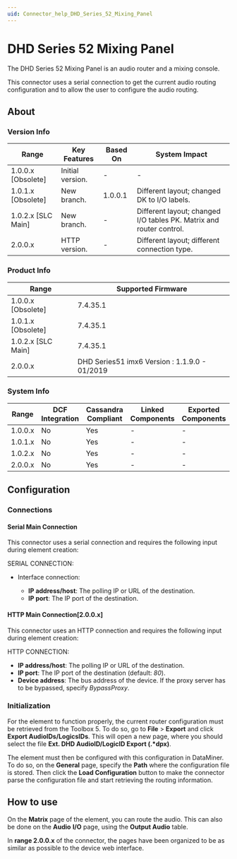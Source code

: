 ```yaml
---
uid: Connector_help_DHD_Series_52_Mixing_Panel
---
```


# DHD Series 52 Mixing Panel

The DHD Series 52 Mixing Panel is an audio router and a mixing console.

This connector uses a serial connection to get the current audio routing configuration and to allow the user to configure the audio routing.

## About

### Version Info

| Range              | Key Features     | Based On | System Impact                                                       |
|--------------------|------------------|----------|---------------------------------------------------------------------|
| 1.0.0.x [Obsolete] | Initial version. | -        | -                                                                   |
| 1.0.1.x [Obsolete] | New branch.      | 1.0.0.1  | Different layout; changed DK to I/O labels.                         |
| 1.0.2.x [SLC Main] | New branch.      | -        | Different layout; changed I/O tables PK. Matrix and router control. |
| 2.0.0.x            | HTTP version.    | -        | Different layout; different connection type.                        |

### Product Info

| Range              | Supported Firmware                            |
|--------------------|-----------------------------------------------|
| 1.0.0.x [Obsolete] | 7.4.35.1                                      |
| 1.0.1.x [Obsolete] | 7.4.35.1                                      |
| 1.0.2.x [SLC Main] | 7.4.35.1                                      |
| 2.0.0.x            | DHD Series51 imx6 Version : 1.1.9.0 - 01/2019 |

### System Info

| Range     | DCF Integration     | Cassandra Compliant     | Linked Components     | Exported Components     |
|-----------|---------------------|-------------------------|-----------------------|-------------------------|
| 1.0.0.x   | No                  | Yes                     | -                     | -                       |
| 1.0.1.x   | No                  | Yes                     | -                     | -                       |
| 1.0.2.x   | No                  | Yes                     | -                     | -                       |
| 2.0.0.x   | No                  | Yes                     | -                     | -                       |

## Configuration

### Connections

#### Serial Main Connection

This connector uses a serial connection and requires the following input during element creation:

SERIAL CONNECTION:

- Interface connection:

  - **IP address/host**: The polling IP or URL of the destination.
  - **IP port**: The IP port of the destination.

#### HTTP Main Connection\[2.0.0.x\]

This connector uses an HTTP connection and requires the following input during element creation:

HTTP CONNECTION:

- **IP address/host**: The polling IP or URL of the destination.
- **IP port**: The IP port of the destination (default: *80*).
- **Device address**: The bus address of the device. If the proxy server has to be bypassed, specify *BypassProxy*.

### Initialization

For the element to function properly, the current router configuration must be retrieved from the Toolbox 5. To do so, go to **File** \> **Export** and click **Export AudioIDs/LogicsIDs**. This will open a new page, where you should select the file **Ext. DHD AudioID/LogicID Export (.\*dpx)**.

The element must then be configured with this configuration in DataMiner. To do so, on the **General** page, specify the **Path** where the configuration file is stored. Then click the **Load Configuration** button to make the connector parse the configuration file and start retrieving the routing information.

## How to use

On the **Matrix** page of the element, you can route the audio. This can also be done on the **Audio** **I/O** page, using the **Output Audio** table.

In **range 2.0.0.x** of the connector, the pages have been organized to be as similar as possible to the device web interface.
